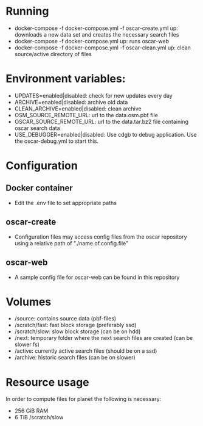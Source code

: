 # Running
 * docker-compose -f docker-compose.yml -f oscar-create.yml up: downloads a new data set and creates the necessary search files
 * docker-compose -f docker-compose.yml up: runs oscar-web
 * docker-compose -f docker-compose.yml -f oscar-clean.yml up: clean source/active directory of files

# Environment variables:
 * UPDATES=enabled|disabled: check for new updates every day
 * ARCHIVE=enabled|disabled: archive old data
 * CLEAN_ARCHIVE=enabled|disabled: clean archive
 * OSM_SOURCE_REMOTE_URL: url to the data.osm.pbf file
 * OSCAR_SOURCE_REMOTE_URL: url to the data.tar.bz2 file containing oscar search data
 * USE_DEBUGGER=enabled|disabled: Use cdgb to debug application. Use the oscar-debug.yml to start this.

# Configuration
## Docker container
 * Edit the .env file to set appropriate paths

## oscar-create
 * Configuration files may access config files from the oscar repository using a relative path of "./name.of.config.file"

## oscar-web
 * A sample config file for oscar-web can be found in this repository

# Volumes
 * /source: contains source data (pbf-files)
 * /scratch/fast: fast block storage (preferably ssd)
 * /scratch/slow: slow block storage (can be on hdd)
 * /next: temporary folder where the next search files are created (can be slower fs)
 * /active: currently active search files (should be on a ssd)
 * /archive: historic search files (can be on slower)

 # Resource usage
In order to compute files for planet the following is necessary:
 * 256 GiB RAM
 * 6 TiB /scratch/slow
